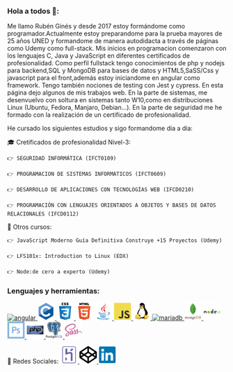 ### Hola a todos 👋:
Me llamo Rubén Ginés y desde 2017 estoy formándome como programador.Actualmente estoy preparandome para la prueba mayores de 25 años UNED y formandome de manera autodidacta a través de páginas como Udemy como full-stack. Mis inicios en programacion comenzaron con los lenguajes C, Java y JavaScript en diferentes certificados de profesionalidad. Como perfil fullstack tengo conocimientos de php y nodejs para backend,SQL y MongoDB para bases de datos y HTML5,SaSS/Css y javascript para el front,además estoy iniciandome en angular como framework. Tengo también nociones de testing con Jest y cypress. En esta página dejo algunos de mis trabajos web. En la parte de sistemas, me desenvuelvo con soltura en sistemas tanto W10,como en distribuciones Linux (Ubuntu, Fedora, Manjaro, Debian…). En la parte de seguridad me he formado con la realización de un certificado de profesionalidad.

He cursado los siguientes estudios y sigo formandome dia a dia:

🎓 Cretificados de profesionalidad Nivel-3:

    👉 SEGURIDAD INFORMÁTICA (IFCT0109) 

    👉 PROGRAMACION DE SISTEMAS INFORMATICOS (IFCT0609)

    👉 DESARROLLO DE APLICACIONES CON TECNOLOGÍAS WEB (IFCD0210)
 
    👉 PROGRAMACIÓN CON LENGUAJES ORIENTADOS A OBJETOS Y BASES DE DATOS RELACIONALES (IFCD0112)


📓 Otros cursos:

    👉 JavaScript Moderno Guía Definitiva Construye +15 Proyectos (Udemy)
  
    👉 LFS101x: Introduction to Linux (EDX)
  
    👉 Node:de cero a experto (Udemy)
  
<h3 align="left">Lenguajes y herramientas:</h3>
<p align="left"> <a href="https://angular.io" target="_blank"> <img src="https://angular.io/assets/images/logos/angular/angular.svg" alt="angular" width="40" height="40"/> </a> <a href="https://www.cprogramming.com/" target="_blank"> <img src="https://raw.githubusercontent.com/devicons/devicon/master/icons/c/c-original.svg" alt="c" width="40" height="40"/> </a> <a href="https://www.w3schools.com/css/" target="_blank"> <img src="https://raw.githubusercontent.com/devicons/devicon/master/icons/css3/css3-original-wordmark.svg" alt="css3" width="40" height="40"/> </a>  <img src="https://raw.githubusercontent.com/devicons/devicon/master/icons/html5/html5-original-wordmark.svg" alt="html5" width="40" height="40"/> </a> <a href="https://www.java.com" target="_blank"> <img src="https://raw.githubusercontent.com/devicons/devicon/master/icons/java/java-original.svg" alt="java" width="40" height="40"/> </a> <a href="https://developer.mozilla.org/en-US/docs/Web/JavaScript" target="_blank"> <img src="https://raw.githubusercontent.com/devicons/devicon/master/icons/javascript/javascript-original.svg" alt="javascript" width="40" height="40"/> </a> <a href="https://www.linux.org/" target="_blank"> <img src="https://raw.githubusercontent.com/devicons/devicon/master/icons/linux/linux-original.svg" alt="linux" width="40" height="40"/> </a> <a href="https://mariadb.org/" target="_blank"> <img src="https://www.vectorlogo.zone/logos/mariadb/mariadb-icon.svg" alt="mariadb" width="40" height="40"/> </a> <a href="https://www.mongodb.com/" target="_blank"> <img src="https://raw.githubusercontent.com/devicons/devicon/master/icons/mongodb/mongodb-original-wordmark.svg" alt="mongodb" width="40" height="40"/> </a> <a href="https://nodejs.org" target="_blank"> <img src="https://raw.githubusercontent.com/devicons/devicon/master/icons/nodejs/nodejs-original-wordmark.svg" alt="nodejs" width="40" height="40"/> </a> <a href="https://www.photoshop.com/en" target="_blank"> <img src="https://raw.githubusercontent.com/devicons/devicon/master/icons/photoshop/photoshop-line.svg" alt="photoshop" width="40" height="40"/> </a> <a href="https://www.php.net" target="_blank"> <img src="https://raw.githubusercontent.com/devicons/devicon/master/icons/php/php-original.svg" alt="php" width="40" height="40"/> </a> <a href="https://www.postgresql.org" target="_blank"> <img src="https://raw.githubusercontent.com/devicons/devicon/master/icons/postgresql/postgresql-original-wordmark.svg" alt="postgresql" width="40" height="40"/> </a> <a href="https://sass-lang.com" target="_blank"> <img src="https://raw.githubusercontent.com/devicons/devicon/master/icons/sass/sass-original.svg" alt="sass" width="40" height="40"/> </a> </p>

👥 Redes Sociales:
<a href="https://portafolio-ruben-gines.herokuapp.com/" target="_blank"> <img src="https://github.com/devicons/devicon/blob/master/icons/heroku/heroku-original.svg" alt="codepen" width="40" height="40"/> </a>
<a href="https://www.linkedin.com/in/ruben-gfp/" target="_blank"> <img src="https://github.com/devicons/devicon/blob/master/icons/codepen/codepen-plain.svg" alt="codepen" width="40" height="40"/> </a>
<a href="https://www.linkedin.com/in/ruben-gfp/" target="_blank"> <img src="https://github.com/devicons/devicon/blob/master/icons/linkedin/linkedin-original.svg" alt="linkedin" width="40" height="40"/> </a>
 
